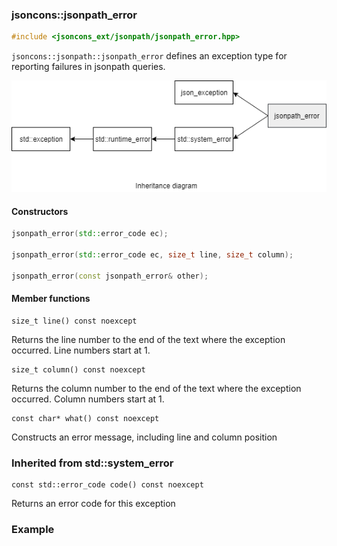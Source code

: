 ### jsoncons::jsonpath_error

```c++
#include <jsoncons_ext/jsonpath/jsonpath_error.hpp>
```

`jsoncons::jsonpath::jsonpath_error` defines an exception type for reporting failures in jsonpath queries.

![jsonpath_error](./diagrams/jsonpath_error.png)

#### Constructors
```c++
jsonpath_error(std::error_code ec);

jsonpath_error(std::error_code ec, size_t line, size_t column);

jsonpath_error(const jsonpath_error& other);
```
#### Member functions

    size_t line() const noexcept
Returns the line number to the end of the text where the exception occurred.
Line numbers start at 1.

    size_t column() const noexcept
Returns the column number to the end of the text where the exception occurred.
Column numbers start at 1.

    const char* what() const noexcept
Constructs an error message, including line and column position

### Inherited from std::system_error

    const std::error_code code() const noexcept
Returns an error code for this exception

### Example


